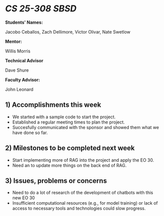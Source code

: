 # *CS 25-308 SBSD*

**Students' Names:**

Jacobo Ceballos, Zach Dellimore, Victor Olivar, Nate Swetlow

**Mentor:**

Willis Morris

**Technical Advisor**

Dave Shure

**Faculty Advisor:**

John Leonard

## 1) Accomplishments this week ##
   - We started with a sample code to start the project. 
   - Established a regular meeting times to plan the project.
   - Succesfully communicated with the sponsor and showed them what we have done so far. 

## 2) Milestones to be completed next week ##
   - Start implementing more of RAG into the project and apply the EO 30.
   - Need an to update more things on the back end of RAG.

## 3) Issues, problems or concerns ##
   - Need to do a lot of research of the development of chatbots with this new EO 30
   - Insufficient computational resources (e.g., for model training) or lack of access to necessary tools and technologies could slow progress.

   


